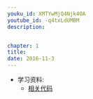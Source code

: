 ```yaml
---
youku_id: XMTYwMjQ4Njk4OA
youtube_id: -q4txLdUMBM
description: 


chapter: 1
title: 
date: 2016-11-3
---
```

* 学习资料:
  * [相关代码]()

